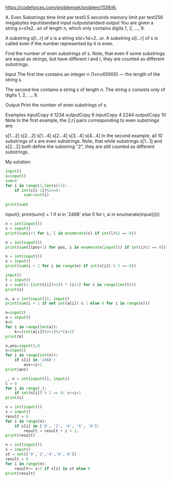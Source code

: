 https://codeforces.com/problemset/problem/1139/A\


A. Even Substrings
time limit per test0.5 seconds
memory limit per test256 megabytes
inputstandard input
outputstandard output
You are given a string s=s1s2…sn of length n, which only contains digits 1, 2, ..., 9.

A substring s[l…r] of s is a string slsl+1sl+2…sr. A substring s[l…r] of s is called even if the number represented by it is even.

Find the number of even substrings of s. Note, that even if some substrings are equal as strings, but have different l and r, they are counted as different substrings.

Input
The first line contains an integer n (1≤n≤65000) — the length of the string s.

The second line contains a string s of length n. The string s consists only of digits 1, 2, ..., 9.

Output
Print the number of even substrings of s.

Examples
inputCopy
4
1234
outputCopy
6
inputCopy
4
2244
outputCopy
10
Note
In the first example, the [l,r] pairs corresponding to even substrings are:

s[1…2]
s[2…2]
s[1…4]
s[2…4]
s[3…4]
s[4…4]
In the second example, all 10 substrings of s are even substrings. Note, that while substrings s[1…1] and s[2…2] both define the substring "2", they are still counted as different substrings.

My solution:

```python
input()
s=input()
sum=0
for i in range(1,len(s)+1):
    if int(s[i-1])%2==0:
        sum+=int(i)
        
print(sum)
```
input(); print(sum(i + 1 if si in '2468' else 0 for i, si in enumerate(input())))
```python
n = int(input())
s = input()
print(sum(i+1 for i, l in enumerate(s) if int(l)%2 == 0))
```
```python
n = int(input())
print(sum([(pos+1) for pos, i in enumerate(input()) if int(i)%2 == 0]))
```

```python
n = int(input())
s = input()
print(sum(i + 1 for i in range(n) if int(s[i]) % 2 == 0)) 
```

```python
input()
t = input()
s = sum((1-(int(t[i])%2)) * (i+1) for i in range(len(t)))
print(s)
```

```python
n, a = int(input()), input()
print(sum(i + 1 if not int(a[i]) & 1 else 0 for i in range(n)))

```

```python
n=input()
a = input()
k=0
for i in range(len(a)):
    k+=(int(a[i])%2+1)%2*(i+1)
print(k)
```

```python
n,ans=input(),0
s=input()
for i in range(int(n)):
	if s[i] in '2468':
		ans+=i+1
print(ans)
```

```python
_, n = int(input()), input()
c = 0
for i in range(_):
	if int(n[i]) % 2 == 0: c+=i+1
print(c)
```

```python
n = int(input())
s = input()
result = 0
for i in range(n):
    if s[i] in ['0', '2', '4', '6', '8']:
        result = result + i + 1;
print(result)
```

```python
n = int(input())
s = input()
st = set(['0','2','4','6','8'])
result = 0
for i in range(n):
    result+= i+1 if s[i] in st else 0
print(result)
```

```python

```

```python

```

```python

```

```python

```

```python

```

```python

```

```python

```

```python

```




